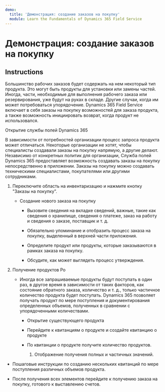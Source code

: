 ```yaml
---
demo:
  title: 'Демонстрация: создание заказов на покупку'
  module: Learn the Fundamentals of Dynamics 365 Field Service
---
```


# Демонстрация: создание заказов на покупку

## Instructions

Большинство рабочих заказов будет содержать на нем некоторый тип продукта. Это могут быть продукты для установки или замены частей. Иногда, части, необходимые для выполнения рабочего заказа или резервирования, уже будут на руках в складе. Другие случаи, когда им может потребоваться упорядочение. Dynamics 365 Field Service включает в себя заказы на покупку возможностей для заказа продукта, а также возможность инициировать возврат, когда продукт не использовался. 

 

Открытие службы полей Dynamics 365 

 

В зависимости от потребностей организации процесс запроса продукта может отличаться. Некоторые организации не хотят, чтобы специалисты создавали заказы на покупку напрямую, а другие делают. Независимо от конкретных политик для организации, Служба полей Dynamics 365 предоставляет возможность создавать заказы на покупку непосредственно в приложении. Заказы на покупку можно создавать техническими специалистами, покупателями или другими сотрудниками. 

1. Переключите область на инвентаризацию и нажмите кнопку "Заказы на покупку".

    - Создание нового заказа на покупку

        - Вызовите сведения на вкладке сведений, важные, такие как сведения о хранилище, сведения о платеже, заказ на работу и сведения о заказе, поставщик и т. д. 

        - Обязательно упоминание и отобразить процесс заказа на покупку, выделенный в верхней части приложения. 

        - Определите продукт или продукты, которые заказываются в рамках заказа на покупку. 

        - Обсудите, как может выглядеть процесс утверждения.

2. Получение продуктов Po

    - Иногда все запрашиваемые продукты будут поступать в один раз, в другое время в зависимости от таких факторов, как состояние обратного заказа, количество и т. д., только частичное количество продукта будет поступать. Dynamics 365 позволяет получать продукт по мере поступления и документирования определенных объемов, полученных в сравнении с упорядоченными количествами. 

        - Открытие существующего продукта

        - Перейдите к квитанциям о продукте и создайте квитанцию о продукте

        - По квитанции о продукте получите количество продуктов. 

            1. Отображение получения полных и частичных значений. 

- Пошаговые инструкции по созданию нескольких квитанций по мере поступления различных объемов продукта. 

- После получения всех элементов перейдите к получению заказа на покупку, готового к выставлению счетов. 
